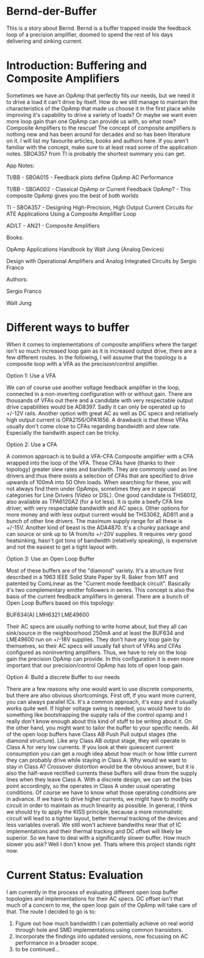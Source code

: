 # Bernd-der-Buffer
This is a story about Bernd. Bernd is a buffer trapped inside the feedback loop of a precision amplifier, doomed to spend the rest of his days delivering and sinking current.

# Introduction: Buffering and Composite Amplifiers

Sometimes we have an OpAmp that perfectly fits our needs, but we need it to drive a load it can't drive by itself. How do we still manage to maintain the characteristics of the OpAmp that made us choose it in the first place while improving it's capability to drive a variety of loads? Or maybe we want even more loop gain than one OpAmp can provide us with, so what now? Composite Amplifiers to the rescue! The concept of composite amplifiers is nothing new and has been around for decades and so has been literature on it. I will list my favourite articles, books and authors here. If you aren't familiar with the concept, make sure to at least read some of the application notes. SBOA357 from TI is probably the shortest summary you can get.

App Notes:

TI/BB - SBOA015 - Feedback plots define OpAmp AC Performance 

TI/BB - SBOA002 - Classical OpAmp or Current Feedback OpAmp? - This composite OpAmp gives you the best of both worlds

TI - SBOA357 - Designing High-Precision, High Output Current Circuits for ATE Applications Using a Composite Amplifier Loop

AD/LT - AN21 - Composite Amplifiers

Books:

OpAmp Applications Handbook by Walt Jung (Analog Devices)

Design with Operational Amplifiers and Analog Integrated Circuits by Sergio Franco

Authors:

Sergio Franco

Walt Jung

# Different ways to buffer

When it comes to implementations of composite amplifiers where the target isn't so much increased loop gain as it is increased output drive, there are a few different routes. In the following, I will assume that the topology is a composite loop with a VFA as the precision/control amplifier.

Option 1: Use a VFA

We can of course use another voltage feedback amplifier in the loop, connected in a non-inverting configuration with or without gain. There are thousands of VFAs out there and a candidate with very respectable output drive capabilities would be AD8397. Sadly it can only be operated up to +/-12V rails. Another option with great AC as well as DC specs and relatively high output current is OPA2156/OPA1656. A drawback is that these VFAs usually don't come close to CFAs regarding bandwidth and slew rate. Especially the bandwith aspect can be tricky.

Option 2: Use a CFA

A common approach is to build a VFA-CFA Composite amplifier with a CFA wrapped into the loop of the VFA. These CFAs have (thanks to their topology) greater slew rates and bandwith. They are commonly used as line drivers and thus there exists a selection of CFAs that are specified to drive upwards of 100mA into 50 Ohm loads. When searching for these, you will not always find them under OpAmps, sometimes they are in special categories for Line Drivers (Video or DSL). One good candidate is THS6012, also available as TPA6120A2 (for a lot less). It is quite a beefy CFA line driver, with very respectable bandwidth and AC specs. Other options for more money and with less output current would be THS3062, AD811 and a bunch of other line drivers. The maximum supply range for all these is +/-15V. Another kind of beast is the ADA4870. It's a chunky package and can source or sink up to 1A from/to +/-20V supplies. It requires very good heatsinking, hasn't got tons of bandwidth (relatively speaking), is expensive and not the easiest to get a tight layout with.

Option 3: Use an Open Loop Buffer

Most of these buffers are of the "diamond" variety. It's a structure first described in a 1963 IEEE Solid State Paper by R. Baker from MIT and patented by ComLinear as the "Current mode feedback circuit". Basically it's two complementary emitter followers in series. This concept is also the basis of the current feedback amplifiers in general. There are a bunch of Open Loop Buffers based on this topology:

BUF634(A)
LMH6321
LME49600

Their AC specs are usually nothing to write home about, but they all can sink/source in the neighboorhood 250mA and at least the BUF634 and LME49600 run on +/-18V supplies. They don't have any loop gain by themselves, so their AC specs will usually fall short of VFAs and CFAs configured as noninverting amplifiers. Thus, we have to rely on the loop gain the precision OpAmp can provide. In this configuration it is even more important that our precision/control OpAmp has lots of open loop gain.

Option 4: Build a discrete Buffer to our needs

There are a few reasons why one would want to use discrete components, but there are also obvious shortcomings. First off, if you want more current, you can always parallel ICs. It's a common approach, it's easy and it usually works quite well. If higher voltage swing is needed, you would have to do something like bootstrapping the supply rails of the control opamp and I really don't know enough about this kind of stuff to be writing about it. On the other hand, you might want to tailor the buffer to your specific needs. All of the open loop buffers have Class AB Push Pull output stages (the diamond structure). Like any Class AB output stage, they will operate in Class A for very low currents. If you look at their quiescent current consumption you can get a rough idea about how much or how little current they can probably drive while staying in Class A. Why would we want to stay in Class A? Crossover distortion would be the obvious answer, but it is also the half-wave rectified currents these buffers will draw from the supply lines when they leave Class A. With a discrete design, we can set the bias point accordingly, so the operates in Class A under usual operating conditions. Of course we have to know what those operating conditions are in advance. If we have to drive higher currents, we might have to modify our circuit in order to maintain as much linearity as possible. In general, I think we should try to apply the KISS principle, because a more minimalistic circuit will lead to a tighter layout, better thermal tracking of the devices and less variables overall. We still won't achieve bandwiths near that of IC implementations and their thermal tracking and DC offset will likely be superior. So we have to deal with a significantly slower buffer. How much slower you ask? Well I don't know yet. Thats where this project stands right now.

# Current Status: Evaluation

I am currently in the process of evaluating different open loop buffer topologies and implementations for their AC specs. DC offset isn't that much of a concern to me, the open loop gain of the OpAmp will take care of that. The route I decided to go is to:

1. Figure out how much bandwidth I can potentially achieve on real world through hole and SMD implementations using common transistors.
2. Incorporate the findings into updated versions, now focussing on AC performance in a broader scope.
3. to be continued...
